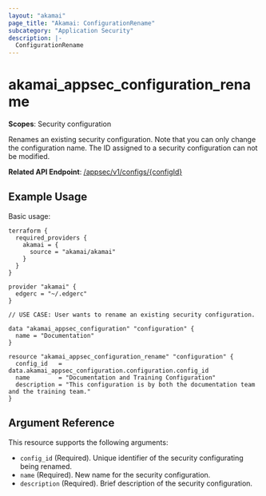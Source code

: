 ```yaml
---
layout: "akamai"
page_title: "Akamai: ConfigurationRename"
subcategory: "Application Security"
description: |-
  ConfigurationRename
---
```


# akamai_appsec_configuration_rename

**Scopes**: Security configuration

Renames an existing security configuration. 
Note that you can only change the configuration name.
The ID assigned to a security configuration can not be modified.

**Related API Endpoint**: [/appsec/v1/configs/{configId}](https://developer.akamai.com/api/cloud_security/application_security/v1.html#putrenameconfiguration)

## Example Usage

Basic usage:

```
terraform {
  required_providers {
    akamai = {
      source = "akamai/akamai"
    }
  }
}

provider "akamai" {
  edgerc = "~/.edgerc"
}

// USE CASE: User wants to rename an existing security configuration.

data "akamai_appsec_configuration" "configuration" {
  name = "Documentation"
}

resource "akamai_appsec_configuration_rename" "configuration" {
  config_id   = data.akamai_appsec_configuration.configuration.config_id
  name        = "Documentation and Training Configuration"
  description = "This configuration is by both the documentation team and the training team."
}
```

## Argument Reference

This resource supports the following arguments:

- `config_id` (Required). Unique identifier of the security configurating being renamed.
- `name` (Required). New name for the security configuration.
- `description` (Required). Brief description of the security configuration.

